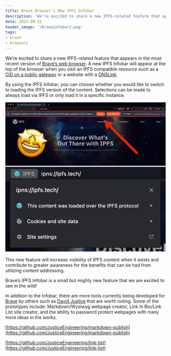 ```yaml
---
title: Brave Browser's New IPFS Infobar
description: 'We’re excited to share a new IPFS-related feature that appears in the most recent version of Brave.'
date: 2023-09-22
header_image: '/braveinfobar2.png'
tags:
- brave
- browsers
---
```


We’re excited to share a new IPFS-related feature that appears in the most recent version of [Brave’s web browser](https://brave.com/). A new IPFS Infobar will appear at the top of the browser when you visit an IPFS compatible resource such as a [CID on a public gateway](https://docs.ipfs.tech/how-to/address-ipfs-on-web/#http-gateways)  or a website with a [DNSLink](https://docs.ipfs.tech/concepts/dnslink/). 

By using the IPFS Infobar, you can choose whether you would like to switch to loading the IPFS version of the content. Selections can be made to always load via IPFS or only load it in a specific instance.

![](../assets/brave_infobar_2.jpg)
![](../assets/brave_infobar_3.png)

This new feature will increase visibility of IPFS content when it exists and contribute to greater awareness for the benefits that can be had from utilizing content addressing.

Brave’s IPFS Infobar is a small but mighty new feature that we are excited to see in the wild!

In addition to the Infobar, there are more tools currently being developed for [Brave](https://brave.com/) by others such as [David Justice](https://github.com/JusticeEngineering) that are worth noting. Some of the prototypes include: Markdown/Wysiwyg webpage creator, Link In Bio/Link List site creator, and the ability to password protect webpages with many more ideas in the works.

[https://github.com/JusticeEngineering/markdown-publish](https://github.com/JusticeEngineering/markdown-publish)
 
[https://github.com/JusticeEngineering/link-list](https://github.com/JusticeEngineering/link-list)
